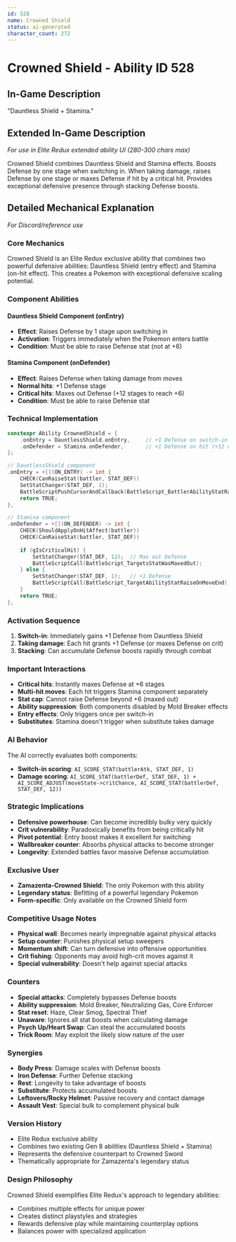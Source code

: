 ```yaml
---
id: 528
name: Crowned Shield
status: ai-generated
character_count: 272
---
```


# Crowned Shield - Ability ID 528

## In-Game Description
"Dauntless Shield + Stamina."

## Extended In-Game Description
*For use in Elite Redux extended ability UI (280-300 chars max)*

Crowned Shield combines Dauntless Shield and Stamina effects. Boosts Defense by one stage when switching in. When taking damage, raises Defense by one stage or maxes Defense if hit by a critical hit. Provides exceptional defensive presence through stacking Defense boosts.

## Detailed Mechanical Explanation
*For Discord/reference use*

### Core Mechanics
Crowned Shield is an Elite Redux exclusive ability that combines two powerful defensive abilities: Dauntless Shield (entry effect) and Stamina (on-hit effect). This creates a Pokemon with exceptional defensive scaling potential.

### Component Abilities

#### Dauntless Shield Component (onEntry)
- **Effect**: Raises Defense by 1 stage upon switching in
- **Activation**: Triggers immediately when the Pokemon enters battle
- **Condition**: Must be able to raise Defense stat (not at +6)

#### Stamina Component (onDefender)
- **Effect**: Raises Defense when taking damage from moves
- **Normal hits**: +1 Defense stage
- **Critical hits**: Maxes out Defense (+12 stages to reach +6)
- **Condition**: Must be able to raise Defense stat

### Technical Implementation
```c
constexpr Ability CrownedShield = {
    .onEntry = DauntlessShield.onEntry,     // +1 Defense on switch-in
    .onDefender = Stamina.onDefender,       // +1 Defense on hit (+12 on crit)
};

// DauntlessShield component
.onEntry = +[](ON_ENTRY) -> int {
    CHECK(CanRaiseStat(battler, STAT_DEF))
    SetStatChanger(STAT_DEF, 1);
    BattleScriptPushCursorAndCallback(BattleScript_BattlerAbilityStatRaiseOnSwitchIn);
    return TRUE;
},

// Stamina component  
.onDefender = +[](ON_DEFENDER) -> int {
    CHECK(ShouldApplyOnHitAffect(battler))
    CHECK(CanRaiseStat(battler, STAT_DEF))
    
    if (gIsCriticalHit) {
        SetStatChanger(STAT_DEF, 12);  // Max out Defense
        BattleScriptCall(BattleScript_TargetsStatWasMaxedOut);
    } else {
        SetStatChanger(STAT_DEF, 1);   // +1 Defense
        BattleScriptCall(BattleScript_TargetAbilityStatRaiseOnMoveEnd);
    }
    return TRUE;
},
```

### Activation Sequence
1. **Switch-in**: Immediately gains +1 Defense from Dauntless Shield
2. **Taking damage**: Each hit grants +1 Defense (or maxes Defense on crit)
3. **Stacking**: Can accumulate Defense boosts rapidly through combat

### Important Interactions
- **Critical hits**: Instantly maxes Defense at +6 stages
- **Multi-hit moves**: Each hit triggers Stamina component separately
- **Stat cap**: Cannot raise Defense beyond +6 (maxed out)
- **Ability suppression**: Both components disabled by Mold Breaker effects
- **Entry effects**: Only triggers once per switch-in
- **Substitutes**: Stamina doesn't trigger when substitute takes damage

### AI Behavior
The AI correctly evaluates both components:
- **Switch-in scoring**: `AI_SCORE_STAT(battlerAtk, STAT_DEF, 1)`
- **Damage scoring**: `AI_SCORE_STAT(battlerDef, STAT_DEF, 1) + AI_SCORE_ADJUST(moveState->critChance, AI_SCORE_STAT(battlerDef, STAT_DEF, 12))`

### Strategic Implications
- **Defensive powerhouse**: Can become incredibly bulky very quickly
- **Crit vulnerability**: Paradoxically benefits from being critically hit
- **Pivot potential**: Entry boost makes it excellent for switching
- **Wallbreaker counter**: Absorbs physical attacks to become stronger
- **Longevity**: Extended battles favor massive Defense accumulation

### Exclusive User
- **Zamazenta-Crowned Shield**: The only Pokemon with this ability
- **Legendary status**: Befitting of a powerful legendary Pokemon
- **Form-specific**: Only available on the Crowned Shield form

### Competitive Usage Notes
- **Physical wall**: Becomes nearly impregnable against physical attacks
- **Setup counter**: Punishes physical setup sweepers
- **Momentum shift**: Can turn defensive into offensive opportunities
- **Crit fishing**: Opponents may avoid high-crit moves against it
- **Special vulnerability**: Doesn't help against special attacks

### Counters
- **Special attacks**: Completely bypasses Defense boosts
- **Ability suppression**: Mold Breaker, Neutralizing Gas, Core Enforcer
- **Stat reset**: Haze, Clear Smog, Spectral Thief
- **Unaware**: Ignores all stat boosts when calculating damage
- **Psych Up/Heart Swap**: Can steal the accumulated boosts
- **Trick Room**: May exploit the likely slow nature of the user

### Synergies
- **Body Press**: Damage scales with Defense boosts
- **Iron Defense**: Further Defense stacking
- **Rest**: Longevity to take advantage of boosts
- **Substitute**: Protects accumulated boosts
- **Leftovers/Rocky Helmet**: Passive recovery and contact damage
- **Assault Vest**: Special bulk to complement physical bulk

### Version History
- Elite Redux exclusive ability
- Combines two existing Gen 8 abilities (Dauntless Shield + Stamina)
- Represents the defensive counterpart to Crowned Sword
- Thematically appropriate for Zamazenta's legendary status

### Design Philosophy
Crowned Shield exemplifies Elite Redux's approach to legendary abilities:
- Combines multiple effects for unique power
- Creates distinct playstyles and strategies
- Rewards defensive play while maintaining counterplay options
- Balances power with specialized application
